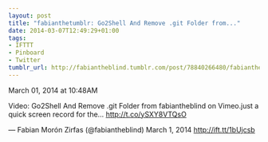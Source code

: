 ```yaml
---
layout: post
title: "fabianthetumblr: Go2Shell And Remove .git Folder from..."
date: 2014-03-07T12:49:29+01:00
tags:
- IFTTT
- Pinboard
- Twitter
tumblr_url: http://fabiantheblind.tumblr.com/post/78840266480/fabianthetumblr-go2shell-and-remove-git-folder
---
```

March 01, 2014 at 10:48AM


Video: Go2Shell And Remove .git Folder from fabiantheblind on Vimeo.just a quick screen record for the… http://t.co/ySXY8VTQsO

— Fabian Morón Zirfas (@fabiantheblind) March 1, 2014
http://ift.tt/1bUjcsb
